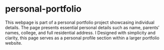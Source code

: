 # personal-portfolio
This webpage is part of a personal portfolio project showcasing individual details. The page presents essential personal details such as name, parents’ names, college, and full residential address. I Designed with simplicity and clarity, this page serves as a personal profile section within a larger portfolio website.
